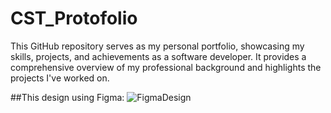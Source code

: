 # CST_Protofolio
This GitHub repository serves as my personal portfolio, showcasing my skills, projects, and achievements as a software developer. It provides a comprehensive overview of my professional background and highlights the projects I've worked on.

##This design using Figma: 
![FigmaDesign](https://github.com/AhmedHamdiy/CST_Protofolio/assets/111378492/ed069301-fd82-43f3-9c84-cf07a434e76d)
